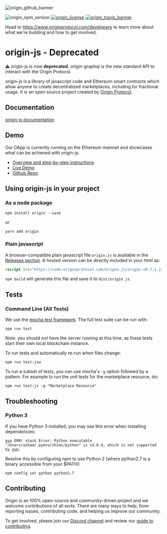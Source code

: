 ![origin_github_banner](https://user-images.githubusercontent.com/673455/37314301-f8db9a90-2618-11e8-8fee-b44f38febf38.png)

![origin_npm_version](https://img.shields.io/npm/v/origin.svg?style=flat-square&colorA=111d28&colorB=1a82ff)
[![origin_license](https://img.shields.io/badge/license-MIT-6e3bea.svg?style=flat-square&colorA=111d28)](https://github.com/OriginProtocol/origin/blob/master/origin-js/LICENSE)
[![origin_travis_banner](https://img.shields.io/travis/OriginProtocol/origin/master.svg?style=flat-square&colorA=111d28)](https://travis-ci.org/OriginProtocol/origin)

Head to https://www.originprotocol.com/developers to learn more about what we're building and how to get involved.

# origin-js - Deprecated

⚠️ origin-js is now **deprecated**. origin-graphql is the new standard API to interact with the Origin Protocol. 

origin-js is a library of javascript code and Ethereum smart contracts which allow anyone to create decentralized marketplaces, including for fractional usage. It is an open source project created by [Origin Protocol](https://www.originprotocol.com/).



## Documentation

[origin-js documentation](http://docs.originprotocol.com/)

## Demo

Our DApp is currently running on the Ethereum mainnet and showcases what can be achieved with origin-js.

- [Overview and step-by-step instructions](https://medium.com/originprotocol/draft-origin-launches-beta-on-mainnet-draft-e3b70161ae86)
- [Live Demo](http://dapp.originprotocol.com)
- [Github Repo](https://github.com/OriginProtocol/origin/tree/master/origin-dapp#origin-demo-dapp)

## Using origin-js in your project

### As a node package

```
npm install origin --save
```
or
```
yarn add origin
```

### Plain javascript

A browser-compatible plain javascript file `origin.js` is available in the [Releases section](https://github.com/OriginProtocol/origin/releases). A hosted version can be directly included in your html as:
```html
<script src="https://code.originprotocol.com/origin-js/origin-v0.7.1.js"></script>
```

`npm build` will generate this file and save it to `dist/origin.js`.

## Tests

### Command Line (All Tests)

We use the [mocha test framework](https://mochajs.org/). The full test suite can be run with:

```
npm run test
```

 Note: you should *not* have the server running at this time, as these tests start their own local blockchain instance.

To run tests and automatically re-run when files change:
```
npm run test:jsw
```

To run a subset of tests, you can use mocha's `-g` option followed by a pattern. For example to run the unit tests for the marketplace resource, do:
```
npm run test:js -g "Marketplace Resource"
```

## Troubleshooting

### Python 3

If you have Python 3 installed, you may see this error when installing dependencies:

```
gyp ERR! stack Error: Python executable "/Users/aiham/.pyenv/shims/python" is v3.6.4, which is not supported by gyp.
```

Resolve this by configuring npm to use Python 2 (where python2.7 is a binary accessible from your $PATH):

```
npm config set python python2.7
```

## Contributing

Origin is an 100% open-source and community-driven project and we welcome contributions of all sorts. There are many ways to help, from reporting issues, contributing code, and helping us improve our community.

To get involved, please join our [Discord channel](https://discord.gg/jyxpUSe) and review our [guide to contributing](https://docs.originprotocol.com/#contributing).
